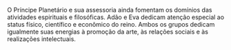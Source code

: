 ﻿O Príncipe Planetário e sua assessoria ainda fomentam os domínios das atividades espirituais e filosóficas. Adão e Eva dedicam atenção especial ao status físico, científico e econômico do reino. Ambos os grupos dedicam igualmente suas energias à promoção da arte, às relações sociais e às realizações intelectuais.